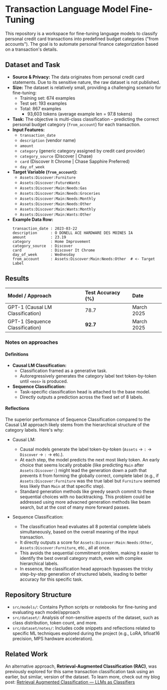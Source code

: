 # Transaction Language Model Fine-Tuning

This repository is a workspace for fine-tuning language models to classify personal credit card transactions into predefined budget categories ("from accounts"). The goal is to automate personal finance categorization based on a transaction's details.

## Dataset and Task

- __Source & Privacy:__ The data originates from personal credit card statements. Due to its sensitive nature, the raw dataset is not published.
- __Size:__ The dataset is relatively small, providing a challenging scenario for fine-tuning:
    - Training set: 674 examples
    - Test set: 193 examples
    - Total: 867 examples
        - 93,603 tokens (average example len = 97.8 tokens)
- __Task:__ The objective is multi-class classification – predicting the correct personal budget category (`from_account`) for each transaction.
- __Input Features:__
    - `transaction_date`
    - `description` (vendor name)
    - `amount`
    - `category` (generic category assigned by credit card provider)
    - `category_source` (Discover | Chase)
    - `card` (Discover It Chrome | Chase Sapphire Preferred)
    - `day_of_week`
- __Target Variable (`from_account`):__
    - `Assets:Discover:Furniture`
    - `Assets:Discover:FutureWants`
    - `Assets:Discover:Main:Needs:Gas`
    - `Assets:Discover:Main:Needs:Groceries`
    - `Assets:Discover:Main:Needs:Monthly`
    - `Assets:Discover:Main:Needs:Other`
    - `Assets:Discover:Main:Wants:Monthly`
    - `Assets:Discover:Main:Wants:Other`
- __Example Data Row:__
    ```
    transaction_date : 2023-03-22
    description      : O DONELL ACE HARDWARE DES MOINES IA
    amount           : 23.19
    category         : Home Improvement
    category_source  : Discover
    card             : Discover It Chrome
    day_of_week      : Wednesday
    from_account     : Assets:Discover:Main:Needs:Other  # <- Target Label
    ```

## Results

| Model / Approach                    | Test Accuracy (%) | Date       |
| :---------------------------------- | :---------------- | :--------- |
| GPT-1 (Causal LM Classification)    | 78.7              | March 2025 |
| GPT-1 (Sequence Classification)     | __92.7__          | March 2025 |

### Notes on approaches

#### Definitions

- __Causal LM Classification:__
    - Classification framed as a generative task.
    - Autoregressively generates the category label text token-by-token until `<eos>` is produced.
- __Sequence Classification:__
    - Task-specific classification head is attached to the base model.
    - Directly outputs a prediction across the fixed set of 8 labels.

#### Reflections

The superior performance of Sequence Classification compared to the Causal LM approach likely stems from the hierarchical structure of the category labels. Here's why:

- Causal LM:
    - Causal models generate the label token-by-token (`Assets` -> `:` -> `Discover` -> `:` -> etc.).
    - At each step, the model predicts the next most likely token. An early choice that seems locally probable (like predicting `Main` after `Assets:Discover:`) might lead the generation down a path that prevents it from forming the globally correct, complete label (e.g., if `Assets:Discover:Furniture` was the true label but `Furniture` seemed less likely than `Main` at that specific step).
    - Standard generation methods like greedy search commit to these sequential choices with no backtracking. This problem could be addressed using more advacned generation methods like beam search, but at the cost of many more forward passes.

- Sequence Classification:
    - The classification head evaluates all 8 potential complete labels simultaneously, based on the overall meaning of the input transaction.
    - It directly outputs a score for `Assets:Discover:Main:Needs:Other`, `Assets:Discover:Furniture`, etc., all at once.
    - This avoids the sequential commitment problem, making it easier to identify the best overall category match, even with complex hierarchical labels.
    - In essence, the classification head approach bypasses the tricky step-by-step generation of structured labels, leading to better accuracy for this specific task.

## Repository Structure

- `src/models/`: Contains Python scripts or notebooks for fine-tuning and evaluating each model/approach
- `src/dataset/`: Analysis of non-sensitive aspects of the dataset, such as class distribution, token count, and more.
- `src/dataset/notes/`: Includes code snippets and reflections related to specific ML techniques explored during the project (e.g., LoRA, bfloat16 precision, MPS hardware acceleration).

## Related Work

An alternative approach, __Retrieval-Augmented Classification (RAC)__, was previously explored for this same transaction classification task using an earlier, but similar, version of the dataset. To learn more, check out my blog post: [Retrieval Augmented Classification — LLMs as Classifiers](https://medium.com/the-quantastic-journal/retrieval-augmented-classification-llms-as-classifiers-c28d40391738)